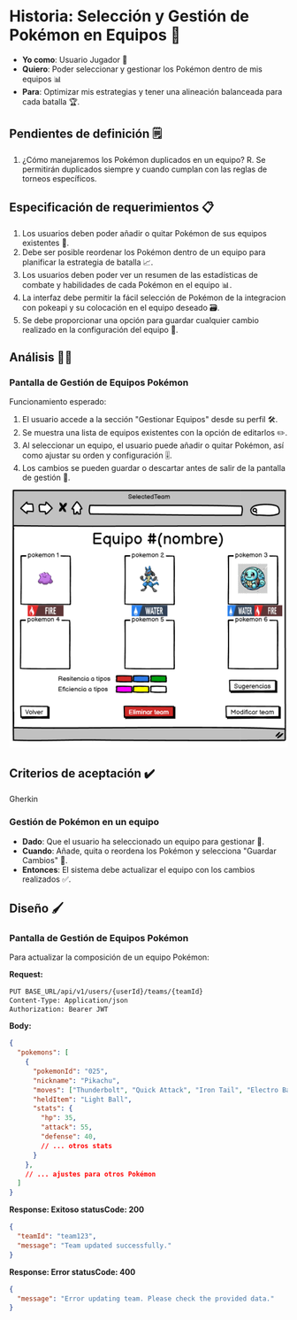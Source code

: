 # Historia: Selección y Gestión de Pokémon en Equipos 🔄

- **Yo como**: Usuario Jugador 🎽
- **Quiero**: Poder seleccionar y gestionar los Pokémon dentro de mis equipos 📊
- **Para**: Optimizar mis estrategias y tener una alineación balanceada para cada batalla 🏆.

## Pendientes de definición 🗒️

1. ¿Cómo manejaremos los Pokémon duplicados en un equipo?
   R. Se permitirán duplicados siempre y cuando cumplan con las reglas de torneos específicos.

## Especificación de requerimientos 📋

1. Los usuarios deben poder añadir o quitar Pokémon de sus equipos existentes 🔄.
2. Debe ser posible reordenar los Pokémon dentro de un equipo para planificar la estrategia de batalla 📈.
3. Los usuarios deben poder ver un resumen de las estadísticas de combate y habilidades de cada Pokémon en el equipo 📊.
4. La interfaz debe permitir la fácil selección de Pokémon de la integracion con pokeapi y su colocación en el equipo deseado 🗃️.
5. Se debe proporcionar una opción para guardar cualquier cambio realizado en la configuración del equipo 💾.

## Análisis 🕵️‍♀️

### Pantalla de Gestión de Equipos Pokémon

Funcionamiento esperado:

1. El usuario accede a la sección "Gestionar Equipos" desde su perfil 🛠️.
2. Se muestra una lista de equipos existentes con la opción de editarlos ✏️.
3. Al seleccionar un equipo, el usuario puede añadir o quitar Pokémon, así como ajustar su orden y configuración 🎚️.
4. Los cambios se pueden guardar o descartar antes de salir de la pantalla de gestión 🚪.

![Alt text](../imagenes/seleccion.png)

## Criterios de aceptación ✔️

Gherkin

### Gestión de Pokémon en un equipo

- **Dado**: Que el usuario ha seleccionado un equipo para gestionar 📝.
- **Cuando**: Añade, quita o reordena los Pokémon y selecciona "Guardar Cambios" 💾.
- **Entonces**: El sistema debe actualizar el equipo con los cambios realizados ✅.

## Diseño 🖌️

### Pantalla de Gestión de Equipos Pokémon

Para actualizar la composición de un equipo Pokémon:

**Request:**
```http
PUT BASE_URL/api/v1/users/{userId}/teams/{teamId}
Content-Type: Application/json
Authorization: Bearer JWT
```

**Body:**
```json
{
  "pokemons": [
    {
      "pokemonId": "025",
      "nickname": "Pikachu",
      "moves": ["Thunderbolt", "Quick Attack", "Iron Tail", "Electro Ball"],
      "heldItem": "Light Ball",
      "stats": {
        "hp": 35,
        "attack": 55,
        "defense": 40,
        // ... otros stats
      }
    },
    // ... ajustes para otros Pokémon
  ]
}
```

**Response: Exitoso statusCode: 200**
```json
{
  "teamId": "team123",
  "message": "Team updated successfully."
}
```

**Response: Error statusCode: 400**
```json
{
  "message": "Error updating team. Please check the provided data."
}
```
